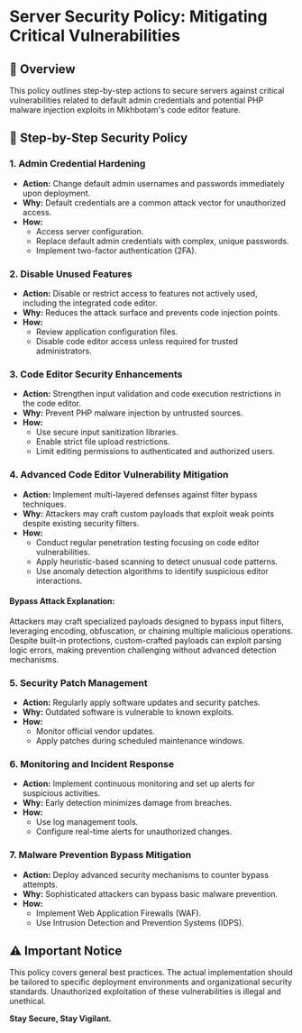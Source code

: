 # Server Security Policy: Mitigating Critical Vulnerabilities

## 📌 Overview
This policy outlines step-by-step actions to secure servers against critical vulnerabilities related to default admin credentials and potential PHP malware injection exploits in Mikhbotam's code editor feature.

## 🔐 Step-by-Step Security Policy

### **1. Admin Credential Hardening**
- **Action:** Change default admin usernames and passwords immediately upon deployment.
- **Why:** Default credentials are a common attack vector for unauthorized access.
- **How:**
  - Access server configuration.
  - Replace default admin credentials with complex, unique passwords.
  - Implement two-factor authentication (2FA).

### **2. Disable Unused Features**
- **Action:** Disable or restrict access to features not actively used, including the integrated code editor.
- **Why:** Reduces the attack surface and prevents code injection points.
- **How:**
  - Review application configuration files.
  - Disable code editor access unless required for trusted administrators.

### **3. Code Editor Security Enhancements**
- **Action:** Strengthen input validation and code execution restrictions in the code editor.
- **Why:** Prevent PHP malware injection by untrusted sources.
- **How:**
  - Use secure input sanitization libraries.
  - Enable strict file upload restrictions.
  - Limit editing permissions to authenticated and authorized users.

### **4. Advanced Code Editor Vulnerability Mitigation**
- **Action:** Implement multi-layered defenses against filter bypass techniques.
- **Why:** Attackers may craft custom payloads that exploit weak points despite existing security filters.
- **How:**
  - Conduct regular penetration testing focusing on code editor vulnerabilities.
  - Apply heuristic-based scanning to detect unusual code patterns.
  - Use anomaly detection algorithms to identify suspicious editor interactions.

#### **Bypass Attack Explanation:**
Attackers may craft specialized payloads designed to bypass input filters, leveraging encoding, obfuscation, or chaining multiple malicious operations. Despite built-in protections, custom-crafted payloads can exploit parsing logic errors, making prevention challenging without advanced detection mechanisms.

### **5. Security Patch Management**
- **Action:** Regularly apply software updates and security patches.
- **Why:** Outdated software is vulnerable to known exploits.
- **How:**
  - Monitor official vendor updates.
  - Apply patches during scheduled maintenance windows.

### **6. Monitoring and Incident Response**
- **Action:** Implement continuous monitoring and set up alerts for suspicious activities.
- **Why:** Early detection minimizes damage from breaches.
- **How:**
  - Use log management tools.
  - Configure real-time alerts for unauthorized changes.

### **7. Malware Prevention Bypass Mitigation**
- **Action:** Deploy advanced security mechanisms to counter bypass attempts.
- **Why:** Sophisticated attackers can bypass basic malware prevention.
- **How:**
  - Implement Web Application Firewalls (WAF).
  - Use Intrusion Detection and Prevention Systems (IDPS).

## ⚠️ Important Notice
This policy covers general best practices. The actual implementation should be tailored to specific deployment environments and organizational security standards. Unauthorized exploitation of these vulnerabilities is illegal and unethical.

**Stay Secure, Stay Vigilant.**


